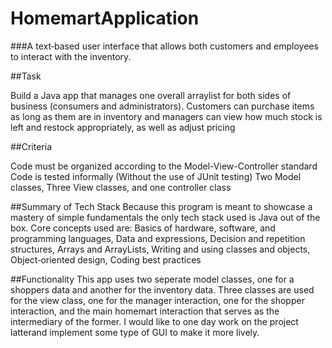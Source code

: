 # HomemartApplication
###A text‐based user interface that allows both customers and employees to interact with the inventory.

##Task

Build a Java app that manages one overall arraylist for both sides of business (consumers and administrators). Customers can purchase
items as long as them are in inventory and managers can view how much stock is left and restock appropriately, as well as adjust pricing

##Criteria

Code must be organized according to the Model-View-Controller standard
Code is tested informally (Without the use of JUnit testing)
Two Model classes, Three View classes, and one controller class

##Summary of Tech Stack Because this program is meant to showcase a mastery of simple fundamentals the only tech stack used is Java out of 
the box. Core concepts used are:
Basics of hardware, software, and programming languages, Data and expressions, Decision and repetition structures, Arrays and ArrayLists,
Writing and using classes and objects, Object‐oriented design, Coding best practices

##Functionality This app uses two seperate model classes, one for a shoppers data and another for the inventory data. Three classes are used
for the view class, one for the manager interaction, one for the shopper interaction, and the main homemart interaction that serves as the 
intermediary of the former. I would like to one day work on the project latterand implement some type of GUI to make it more lively.
